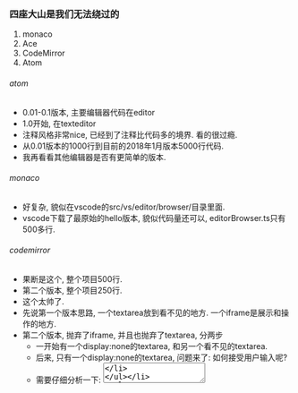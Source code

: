 ### 四座大山是我们无法绕过的

1. monaco
2. Ace
3. CodeMirror
4. Atom 

###### atom

- 0.01-0.1版本, 主要编辑器代码在editor
- 1.0开始, 在texteditor
- 注释风格非常nice, 已经到了注释比代码多的境界. 看的很过瘾.
- 从0.01版本的1000行到目前的2018年1月版本5000行代码.
- 我再看看其他编辑器是否有更简单的版本.

###### monaco

- 好复杂, 貌似在vscode的src/vs/editor/browser/目录里面.
- vscode下载了最原始的hello版本, 貌似代码量还可以, editorBrowser.ts只有500多行.

###### codemirror

- 果断是这个, 整个项目500行.
- 第二个版本, 整个项目250行.
- 这个太帅了.
- 先说第一个版本思路, 一个textarea放到看不见的地方. 一个iframe是展示和操作的地方.
- 第二个版本, 抛弃了iframe, 并且也抛弃了textarea, 分两步
  - 一开始有一个display:none的textarea, 和另一个看不见的textarea.
  - 后来, 只有一个display:none的textarea, 问题来了: 如何接受用户输入呢?
  - 需要仔细分析一下: <textarea id=demotext>

###### ace

- hello版本500行, 很清晰, 建立了一个textarea采集用户输入, 放到了屏幕外边.

### 阅读

codemirror的早期代码如果要跑起来, 必须搭个服务器, 因为有chrome安全限制. 因此:

package.json

```
{
	"name": "mirror",
	"version": "0.0.1",
	"main": "./ser",
	"dependencies": {
		"connect": "latest",
		"serve-static": "latest"
	}
}
```

把原本的codemirror文件都放到./web目录下

ser.js

```
const connect = require('connect'),
    serveStatic = require('serve-static');

const app = connect();

app.use(serveStatic("./web"));
app.listen(5000);
```

同时, 还要修改codemirror的主文件: highlight.js, 只需修改主函数: 

```js
function addHighlighting(id){
  var textarea = $(id);
  var iframe = createDOM("IFRAME", {src: "editframe.html", "class": "subtle-iframe", id: id, name: id});
  textarea.parentNode.replaceChild(iframe, textarea);
  connect(iframe, "onload", stage2);
  iframe.style.width = "500px";
  iframe.style.height = "400px";

  //前面都不动, 改下面内容
  function stage2(){ 
	  var fdoc = this.contentWindow.document; //此处有修改this原文: frame[id]很莫名, 只能说框架太强大.
	  fdoc.designMode = "on"; 
    importCode(textarea.value, fdoc.body);
    highlight(fdoc.body);
  }
}
```

然后, 就愉快的跑起来了, 顺便说一句, 版本貌似是0.0.1, 反正是最早的版本. codemirror1版本量不是太大, 翻翻还行, 2就需要先找到0.0.1再往前翻了. 会命令行的同学来说, 这些都不难. 